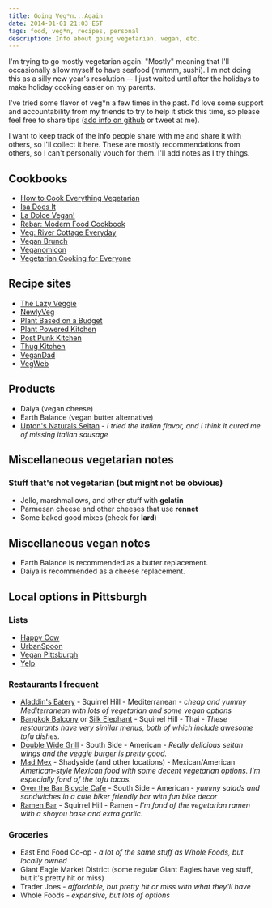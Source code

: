 ```yaml
---
title: Going Veg*n...Again
date: 2014-01-01 21:03 EST
tags: food, veg*n, recipes, personal
description: Info about going vegetarian, vegan, etc.
---
```


I'm trying to go mostly vegetarian again. "Mostly" meaning that I'll occasionally allow myself to have seafood (mmmm, sushi). I'm not doing this as a silly new year's resolution -- I just waited until after the holidays to make holiday cooking easier on my parents.

I've tried some flavor of veg*n a few times in the past. I'd love some support and accountability from my friends to try to help it stick this time, so please feel free to share tips ([add info on github](https://github.com/juliepagano/juliepagano.com/issues/35) or tweet at me).

I want to keep track of the info people share with me and share it with others, so I'll collect it here. These are mostly recommendations from others, so I can't personally vouch for them. I'll add notes as I try things.

## Cookbooks
* [How to Cook Everything Vegetarian](http://amzn.to/Jvjqce)
* [Isa Does It](http://amzn.to/1hhaBkK)
* [La Dolce Vegan!](http://amzn.to/Jvf2da)
* [Rebar: Modern Food Cookbook](http://amzn.to/1erlMlT)
* [Veg: River Cottage Everyday](http://amzn.to/1cn1DOc)
* [Vegan Brunch](http://amzn.to/1hhayFw)
* [Veganomicon](http://amzn.to/1gozRlY)
* [Vegetarian Cooking for Everyone](http://amzn.to/1cmZ5zo)

## Recipe sites
* [The Lazy Veggie](http://thelazyveggie.tumblr.com/)
* [NewlyVeg](http://newlyveg.com/)
* [Plant Based on a Budget](http://plantbasedonabudget.com/)
* [Plant Powered Kitchen](http://plantpoweredkitchen.com/)
* [Post Punk Kitchen](http://www.theppk.com/)
* [Thug Kitchen](http://thugkitchen.com/)
* [VeganDad](http://vegandad.blogspot.com/)
* [VegWeb](http://vegweb.com/)

## Products
* Daiya (vegan cheese)
* Earth Balance (vegan butter alternative)
* [Upton's Naturals Seitan](http://www.uptonsnaturals.com/) - *I tried the Italian flavor, and I think it cured me of missing italian sausage*

## Miscellaneous vegetarian notes
### Stuff that's not vegetarian (but might not be obvious)
* Jello, marshmallows, and other stuff with **gelatin**
* Parmesan cheese and other cheeses that use **rennet**
* Some baked good mixes (check for **lard**)

## Miscellaneous vegan notes
* Earth Balance is recommended as a butter replacement.
* Daiya is recommended as a cheese replacement.

## Local options in Pittsburgh
### Lists
* [Happy Cow](http://www.happycow.net/north_america/usa/pennsylvania/pittsburgh/)
* [UrbanSpoon](http://www.urbanspoon.com/f/23/2253/Pittsburgh/Vegetarian-Restaurants)
* [Vegan Pittsburgh](http://veganpittsburgh.org/)
* [Yelp](http://www.yelp.com/search?find_desc=Vegan+Restaurants&find_loc=Pittsburgh%2C+PA)

### Restaurants I frequent
* [Aladdin's Eatery](http://www.aladdinseatery.com/) - Squirrel Hill - Mediterranean - *cheap and yummy Mediterranean with lots of vegetarian and some vegan options*
* [Bangkok Balcony](http://bangkokbalconypgh.com/) or [Silk Elephant](http://www.silkelephant.net/) - Squirrel Hill - Thai - *These restaurants have very similar menus, both of which include awesome tofu dishes.*
* [Double Wide Grill](http://www.doublewidegrill.com/) - South Side - American - *Really delicious seitan wings and the veggie burger is pretty good.*
* [Mad Mex](http://www.madmex.com/) - Shadyside (and other locations) - Mexican/American *American-style Mexican food with some decent vegetarian options. I'm especially fond of the tofu tacos.*
* [Over the Bar Bicycle Cafe](http://www.otbbicyclecafe.com/) - South Side - American - *yummy salads and sandwiches in a cute biker friendly bar with fun bike decor*
* [Ramen Bar](http://www.ramenbarpittsburgh.com/) - Squirrel Hill - Ramen - *I'm fond of the vegetarian ramen with a shoyou base and extra garlic.*

### Groceries
* East End Food Co-op - *a lot of the same stuff as Whole Foods, but locally owned*
* Giant Eagle Market District (some regular Giant Eagles have veg stuff, but it's pretty hit or miss)
* Trader Joes - *affordable, but pretty hit or miss with what they'll have*
* Whole Foods - *expensive, but lots of options*